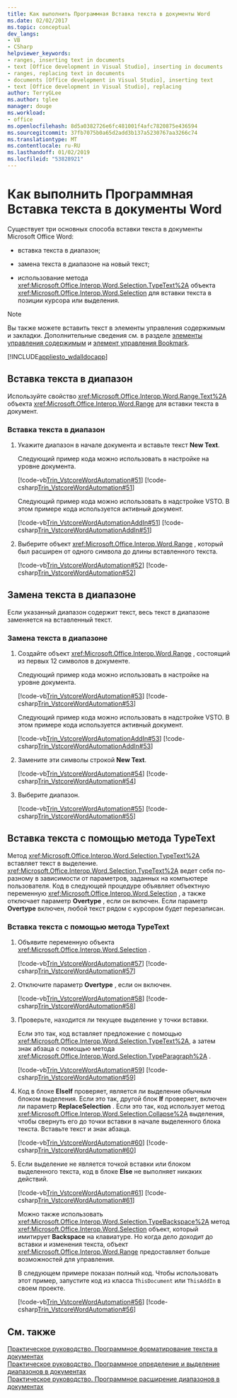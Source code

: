 ```yaml
---
title: Как выполнить Программная Вставка текста в документы Word
ms.date: 02/02/2017
ms.topic: conceptual
dev_langs:
- VB
- CSharp
helpviewer_keywords:
- ranges, inserting text in documents
- text [Office development in Visual Studio], inserting in documents
- ranges, replacing text in documents
- documents [Office development in Visual Studio], inserting text
- text [Office development in Visual Studio], replacing
author: TerryGLee
ms.author: tglee
manager: douge
ms.workload:
- office
ms.openlocfilehash: 8d5a0382726e6fc481001f4afc7820875e436594
ms.sourcegitcommit: 37fb7075b0a65d2add3b137a5230767aa3266c74
ms.translationtype: MT
ms.contentlocale: ru-RU
ms.lasthandoff: 01/02/2019
ms.locfileid: "53828921"
---
```

# <a name="how-to-programmatically-insert-text-into-word-documents"></a>Как выполнить Программная Вставка текста в документы Word
  Существует три основных способа вставки текста в документы Microsoft Office Word:  
  
-   вставка текста в диапазон;  
  
-   замена текста в диапазоне на новый текст;  
  
-   использование метода <xref:Microsoft.Office.Interop.Word.Selection.TypeText%2A> объекта <xref:Microsoft.Office.Interop.Word.Selection> для вставки текста в позиции курсора или выделения.  
  
> [!NOTE]  
>  Вы также можете вставить текст в элементы управления содержимым и закладки. Дополнительные сведения см. в разделе [элементы управления содержимым](../vsto/content-controls.md) и [элемент управления Bookmark](../vsto/bookmark-control.md).  
  
 [!INCLUDE[appliesto_wdalldocapp](../vsto/includes/appliesto-wdalldocapp-md.md)]  
  
## <a name="insert-text-in-a-range"></a>Вставка текста в диапазон  
 Используйте свойство <xref:Microsoft.Office.Interop.Word.Range.Text%2A> объекта <xref:Microsoft.Office.Interop.Word.Range> для вставки текста в документ.  
  
### <a name="to-insert-text-in-a-range"></a>Вставка текста в диапазон  
  
1.  Укажите диапазон в начале документа и вставьте текст **New Text**.  
  
     Следующий пример кода можно использовать в настройке на уровне документа.  
  
     [!code-vb[Trin_VstcoreWordAutomation#51](../vsto/codesnippet/VisualBasic/Trin_VstcoreWordAutomationVB/ThisDocument.vb#51)]
     [!code-csharp[Trin_VstcoreWordAutomation#51](../vsto/codesnippet/CSharp/Trin_VstcoreWordAutomationCS/ThisDocument.cs#51)]  
  
     Следующий пример кода можно использовать в надстройке VSTO. В этом примере кода используется активный документ.  
  
     [!code-vb[Trin_VstcoreWordAutomationAddIn#51](../vsto/codesnippet/VisualBasic/Trin_VstcoreWordAutomationAddIn/ThisAddIn.vb#51)]
     [!code-csharp[Trin_VstcoreWordAutomationAddIn#51](../vsto/codesnippet/CSharp/Trin_VstcoreWordAutomationAddIn/ThisAddIn.cs#51)]  
  
2.  Выберите объект <xref:Microsoft.Office.Interop.Word.Range> , который был расширен от одного символа до длины вставленного текста.  
  
     [!code-vb[Trin_VstcoreWordAutomation#52](../vsto/codesnippet/VisualBasic/Trin_VstcoreWordAutomationVB/ThisDocument.vb#52)]
     [!code-csharp[Trin_VstcoreWordAutomation#52](../vsto/codesnippet/CSharp/Trin_VstcoreWordAutomationCS/ThisDocument.cs#52)]  
  
## <a name="replace-text-in-a-range"></a>Замена текста в диапазоне  
 Если указанный диапазон содержит текст, весь текст в диапазоне заменяется на вставленный текст.  
  
### <a name="to-replace-text-in-a-range"></a>Замена текста в диапазоне  
  
1.  Создайте объект <xref:Microsoft.Office.Interop.Word.Range> , состоящий из первых 12 символов в документе.  
  
     Следующий пример кода можно использовать в настройке на уровне документа.  
  
     [!code-vb[Trin_VstcoreWordAutomation#53](../vsto/codesnippet/VisualBasic/Trin_VstcoreWordAutomationVB/ThisDocument.vb#53)]
     [!code-csharp[Trin_VstcoreWordAutomation#53](../vsto/codesnippet/CSharp/Trin_VstcoreWordAutomationCS/ThisDocument.cs#53)]  
  
     Следующий пример кода можно использовать в надстройке VSTO. В этом примере кода используется активный документ.  
  
     [!code-vb[Trin_VstcoreWordAutomationAddIn#53](../vsto/codesnippet/VisualBasic/Trin_VstcoreWordAutomationAddIn/ThisAddIn.vb#53)]
     [!code-csharp[Trin_VstcoreWordAutomationAddIn#53](../vsto/codesnippet/CSharp/Trin_VstcoreWordAutomationAddIn/ThisAddIn.cs#53)]  
  
2.  Замените эти символы строкой **New Text**.  
  
     [!code-vb[Trin_VstcoreWordAutomation#54](../vsto/codesnippet/VisualBasic/Trin_VstcoreWordAutomationVB/ThisDocument.vb#54)]
     [!code-csharp[Trin_VstcoreWordAutomation#54](../vsto/codesnippet/CSharp/Trin_VstcoreWordAutomationCS/ThisDocument.cs#54)]  
  
3.  Выберите диапазон.  
  
     [!code-vb[Trin_VstcoreWordAutomation#55](../vsto/codesnippet/VisualBasic/Trin_VstcoreWordAutomationVB/ThisDocument.vb#55)]
     [!code-csharp[Trin_VstcoreWordAutomation#55](../vsto/codesnippet/CSharp/Trin_VstcoreWordAutomationCS/ThisDocument.cs#55)]  
  
## <a name="insert-text-using-typetext"></a>Вставка текста с помощью метода TypeText  
 Метод <xref:Microsoft.Office.Interop.Word.Selection.TypeText%2A> вставляет текст в выделение. <xref:Microsoft.Office.Interop.Word.Selection.TypeText%2A> ведет себя по-разному в зависимости от параметров, заданных на компьютере пользователя. Код в следующей процедуре объявляет объектную переменную <xref:Microsoft.Office.Interop.Word.Selection> , а также отключает параметр **Overtype** , если он включен. Если параметр **Overtype** включен, любой текст рядом с курсором будет перезаписан.  
  
### <a name="to-insert-text-using-the-typetext-method"></a>Вставка текста с помощью метода TypeText  
  
1. Объявите переменную объекта <xref:Microsoft.Office.Interop.Word.Selection> .  
  
    [!code-vb[Trin_VstcoreWordAutomation#57](../vsto/codesnippet/VisualBasic/Trin_VstcoreWordAutomationVB/ThisDocument.vb#57)]
    [!code-csharp[Trin_VstcoreWordAutomation#57](../vsto/codesnippet/CSharp/Trin_VstcoreWordAutomationCS/ThisDocument.cs#57)]  
  
2. Отключите параметр **Overtype** , если он включен.  
  
    [!code-vb[Trin_VstcoreWordAutomation#58](../vsto/codesnippet/VisualBasic/Trin_VstcoreWordAutomationVB/ThisDocument.vb#58)]
    [!code-csharp[Trin_VstcoreWordAutomation#58](../vsto/codesnippet/CSharp/Trin_VstcoreWordAutomationCS/ThisDocument.cs#58)]  
  
3. Проверьте, находится ли текущее выделение у точки вставки.  
  
    Если это так, код вставляет предложение с помощью <xref:Microsoft.Office.Interop.Word.Selection.TypeText%2A>, а затем знак абзаца с помощью метода <xref:Microsoft.Office.Interop.Word.Selection.TypeParagraph%2A> .  
  
    [!code-vb[Trin_VstcoreWordAutomation#59](../vsto/codesnippet/VisualBasic/Trin_VstcoreWordAutomationVB/ThisDocument.vb#59)]
    [!code-csharp[Trin_VstcoreWordAutomation#59](../vsto/codesnippet/CSharp/Trin_VstcoreWordAutomationCS/ThisDocument.cs#59)]  
  
4. Код в блоке **ElseIf** проверяет, является ли выделение обычным блоком выделения. Если это так, другой блок **If** проверяет, включен ли параметр **ReplaceSelection** . Если это так, код использует метод <xref:Microsoft.Office.Interop.Word.Selection.Collapse%2A> выделения, чтобы свернуть его до точки вставки в начале выделенного блока текста. Вставьте текст и знак абзаца.  
  
    [!code-vb[Trin_VstcoreWordAutomation#60](../vsto/codesnippet/VisualBasic/Trin_VstcoreWordAutomationVB/ThisDocument.vb#60)]
    [!code-csharp[Trin_VstcoreWordAutomation#60](../vsto/codesnippet/CSharp/Trin_VstcoreWordAutomationCS/ThisDocument.cs#60)]  
  
5. Если выделение не является точкой вставки или блоком выделенного текста, код в блоке **Else** не выполняет никаких действий.  
  
    [!code-vb[Trin_VstcoreWordAutomation#61](../vsto/codesnippet/VisualBasic/Trin_VstcoreWordAutomationVB/ThisDocument.vb#61)]
    [!code-csharp[Trin_VstcoreWordAutomation#61](../vsto/codesnippet/CSharp/Trin_VstcoreWordAutomationCS/ThisDocument.cs#61)]  
  
   Можно также использовать <xref:Microsoft.Office.Interop.Word.Selection.TypeBackspace%2A> метод <xref:Microsoft.Office.Interop.Word.Selection> объект, который имитирует **Backspace** на клавиатуре. Но когда дело доходит до вставки и изменения текста, объект <xref:Microsoft.Office.Interop.Word.Range> предоставляет больше возможностей для управления.  
  
   В следующем примере показан полный код. Чтобы использовать этот пример, запустите код из класса `ThisDocument` или `ThisAddIn` в своем проекте.  
  
   [!code-vb[Trin_VstcoreWordAutomation#56](../vsto/codesnippet/VisualBasic/Trin_VstcoreWordAutomationVB/ThisDocument.vb#56)]
   [!code-csharp[Trin_VstcoreWordAutomation#56](../vsto/codesnippet/CSharp/Trin_VstcoreWordAutomationCS/ThisDocument.cs#56)]  
  
## <a name="see-also"></a>См. также  
 [Практическое руководство. Программное форматирование текста в документах](../vsto/how-to-programmatically-format-text-in-documents.md)   
 [Практическое руководство. Программное определение и выделение диапазонов в документах](../vsto/how-to-programmatically-define-and-select-ranges-in-documents.md)   
 [Практическое руководство. Программное расширение диапазонов в документах](../vsto/how-to-programmatically-extend-ranges-in-documents.md)  
